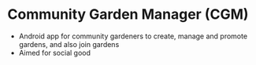 # Community Garden Manager (CGM)
* Android app for community gardeners to create, manage and promote gardens, and also join gardens
* Aimed for social good
